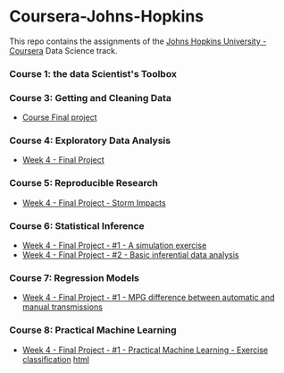 # Coursera-Johns-Hopkins

This repo contains the assignments of the [Johns Hopkins University - Coursera](https://www.coursera.org/jhu) Data Science track.
<br/>

### Course 1: the data Scientist's Toolbox 

### Course 3: Getting and Cleaning Data

- [Course Final project](03-Getting-and-Cleaning-Data)

### Course 4: Exploratory Data Analysis

- [Week 4 - Final Project](04-Exploratory-Data-Analysis-Week4-Project)

### Course 5: Reproducible Research

- [Week 4 - Final Project - Storm Impacts](05-Reproducible-Research-Week4b-Project2-Storm)

### Course 6: Statistical Inference

- [Week 4 - Final Project - #1 - A simulation exercise](06-Statistical-Inference)
- [Week 4 - Final Project - #2 - Basic inferential data analysis](06-Statistical-Inference)

### Course 7:  Regression Models

- [Week 4 - Final Project - #1 - MPG difference between automatic and manual transmissions](07-Regression-Models)

### Course 8:  Practical Machine Learning

- [Week 4 - Final Project - #1 - Practical Machine Learning - Exercise classification](08-Practical-Machine-Learning)  [html](http://htmlpreview.github.io/?https://github.com/chris-FR-GitHub/Coursera-Johns-Hopkins/blob/master/08-Practical-Machine-Learning/PracticalML-1-pml.html)